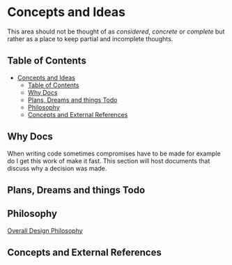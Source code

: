 # Concepts and Ideas

This area should not be thought of as _considered_, _concrete_ or _complete_ but rather as a place to keep partial and incomplete thoughts.

## Table of Contents

- [Concepts and Ideas](#concepts-and-ideas)
  - [Table of Contents](#table-of-contents)
  - [Why Docs](#why-docs)
  - [Plans, Dreams and things Todo](#plans-dreams-and-things-todo)
  - [Philosophy](#philosophy)
  - [Concepts and External References](#concepts-and-external-references)

## Why Docs

When writing code sometimes compromises have to be made for example do I get this work of make it fast. This section will host documents that discuss why a decision was made.

## Plans, Dreams and things Todo

## Philosophy

[Overall Design Philosophy](overall-design-philosophy.md)

## Concepts and External References
